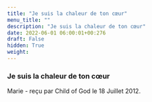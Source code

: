 ```yaml
---
title: "Je suis la chaleur de ton cœur"
menu_title: ""
description: "Je suis la chaleur de ton cœur"
date: 2022-06-01 06:00:01+00:276
draft: False
hidden: True
weight:
---
```

### Je suis la chaleur de ton cœur

Marie - reçu par Child of God le 18 Juillet 2012.



